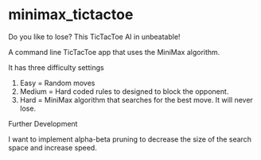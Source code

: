 # minimax_tictactoe

Do you like to lose? This TicTacToe AI in unbeatable!

A command line TicTacToe app that uses the MiniMax algorithm.

It has three difficulty settings

1. Easy = Random moves
2. Medium = Hard coded rules to designed to block the opponent. 
3. Hard = MiniMax algorithm that searches for the best move. It will never lose.

Further Development

I want to implement alpha-beta pruning to decrease the size of the search space and increase speed.
